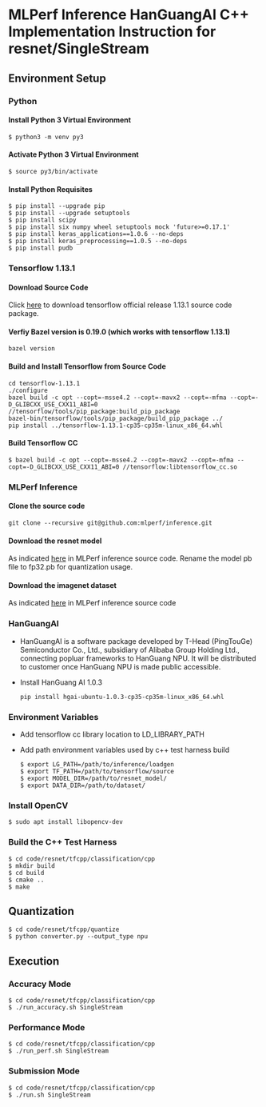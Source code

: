 # MLPerf Inference HanGuangAI C++ Implementation Instruction for resnet/SingleStream

## Environment Setup

### Python

#### Install Python 3 Virtual Environment

   ```shell
   $ python3 -m venv py3
   ```

#### Activate Python 3 Virtual Environment

   ```shell
   $ source py3/bin/activate
   ```

#### Install Python Requisites

   ```shell
   $ pip install --upgrade pip
   $ pip install --upgrade setuptools
   $ pip install scipy
   $ pip install six numpy wheel setuptools mock 'future>=0.17.1'
   $ pip install keras_applications==1.0.6 --no-deps
   $ pip install keras_preprocessing==1.0.5 --no-deps
   $ pip install pudb  
   ```

### Tensorflow 1.13.1

#### Download Source Code
Click [here](https://github.com/tensorflow/tensorflow/archive/v1.13.1.tar.gz) to download tensorflow official release 1.13.1 source code package.

#### Verfiy Bazel version is 0.19.0 (which works with tensorflow 1.13.1)

   ```shell
   bazel version
   ```

#### Build and Install Tensorflow from Source Code

   ```shell
   cd tensorflow-1.13.1
   ./configure
   bazel build -c opt --copt=-msse4.2 --copt=-mavx2 --copt=-mfma --copt=-D_GLIBCXX_USE_CXX11_ABI=0 //tensorflow/tools/pip_package:build_pip_package
   bazel-bin/tensorflow/tools/pip_package/build_pip_package ../
   pip install ../tensorflow-1.13.1-cp35-cp35m-linux_x86_64.whl
   ```

#### Build Tensorflow CC

   ```shell
   $ bazel build -c opt --copt=-msse4.2 --copt=-mavx2 --copt=-mfma --copt=-D_GLIBCXX_USE_CXX11_ABI=0 //tensorflow:libtensorflow_cc.so
   ```

### MLPerf Inference

#### Clone the source code

   ```shell
   git clone --recursive git@github.com:mlperf/inference.git 
   ```
#### Download the resnet model

As indicated [here](https://github.com/mlperf/inference/tree/master/v0.5/classification_and_detection#supported-models) in MLPerf inference source code. Rename the model pb file to fp32.pb for quantization usage.

#### Download the imagenet dataset

As indicated [here](https://github.com/mlperf/inference/tree/master/v0.5/classification_and_detection#datasets) in MLPerf inference source code

### HanGuangAI

* HanGuangAI is a software package developed by T-Head (PingTouGe) Semiconductor Co., Ltd., subsidiary of Alibaba Group Holding Ltd., connecting popluar frameworks to HanGuang NPU. It will be distributed to customer once HanGuang NPU is made public accessible. 

* Install HanGuang AI 1.0.3
  
  ```shell
  pip install hgai-ubuntu-1.0.3-cp35-cp35m-linux_x86_64.whl
  ```

### Environment Variables
* Add tensorflow cc library location to LD_LIBRARY_PATH
* Add path environment variables used by c++ test harness build

   ```shell
   $ export LG_PATH=/path/to/inference/loadgen
   $ export TF_PATH=/path/to/tensorflow/source
   $ export MODEL_DIR=/path/to/resnet_model/
   $ export DATA_DIR=/path/to/dataset/
   ```

### Install OpenCV
   ```shell
   $ sudo apt install libopencv-dev
   ```

### Build the C++ Test Harness

   ```shell
   $ cd code/resnet/tfcpp/classification/cpp
   $ mkdir build
   $ cd build
   $ cmake ..
   $ make
   ```

## Quantization

   ```shell
   $ cd code/resnet/tfcpp/quantize
   $ python converter.py --output_type npu
   ```

## Execution

### Accuracy Mode

   ```shell
   $ cd code/resnet/tfcpp/classification/cpp
   $ ./run_accuracy.sh SingleStream
   ```
   
### Performance Mode

   ```shell
   $ cd code/resnet/tfcpp/classification/cpp
   $ ./run_perf.sh SingleStream
   ```
  
### Submission Mode

   ```shell
   $ cd code/resnet/tfcpp/classification/cpp
   $ ./run.sh SingleStream
   ```

